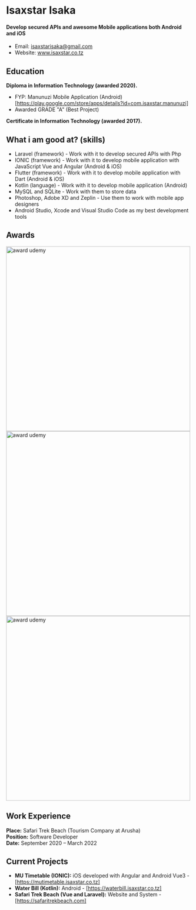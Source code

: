Isaxstar Isaka
======
#### Develop secured APIs and awesome Mobile applications both Android and iOS
- Email: isaxstarisaka@gmail.com
- Website: www.isaxstar.co.tz

Education
---------
**Diploma in Information Technology (awarded 2020).**

- FYP: Manunuzi Mobile Application (Android) [https://play.google.com/store/apps/details?id=com.isaxstar.manunuzi]
- Awarded GRADE "A" (Best Project)

**Certificate in Information Technology (awarded 2017).**

What i am good at? (skills)
------
- Laravel (framework) - Work with it to develop secured APIs with Php
- IONIC (framework) - Work with it to develop mobile application with JavaScript Vue and Angular (Android & iOS)
- Flutter (framework) - Work with it to develop mobile application with Dart (Android & iOS)
- Kotlin (language) - Work with it to develop mobile application (Android)
- MySQL and SQLite - Work with them to store data
- Photoshop, Adobe XD and Zeplin - Use them to work with mobile app designers
- Android Studio, Xcode and Visual Studio Code as my best development tools

Awards
------
<p float="left">
  <img src="https://udemy-certificate.s3.amazonaws.com/image/UC-0663a619-1906-4fe8-9fc6-fd157313e3a9.jpg" width="500" alt="award udemy" />
  <img src="https://udemy-certificate.s3.amazonaws.com/image/UC-1005ab22-4a0e-4202-867b-909534856675.jpg" width="500" alt="award udemy" />
  <img src="https://udemy-certificate.s3.amazonaws.com/image/UC-fde83237-3575-48d4-b4fb-98bf968531cf.jpg" width="500" alt="award udemy" />
</p>

Work Experience
------
**Place:** Safari Trek Beach (Tourism Company at Arusha)<br/>
**Position:** Software Developer<br/>
**Date:** September 2020 – March 2022<br/>

Current Projects
------
- **MU Timetable (IONIC):** iOS developed with Angular and Android Vue3 - [https://mutimetable.isaxstar.co.tz]
- **Water Bill (Kotlin):** Android - [https://waterbill.isaxstar.co.tz]
- **Safari Trek Beach (Vue and Laravel):** Website and System - [https://safaritrekbeach.com]
